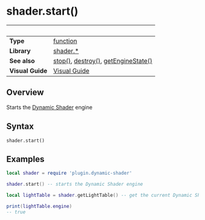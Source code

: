 # shader.start()

|                      | &nbsp; 
| -------------------- | ---------------------------------------------------------------
| __Type__             | [function](http://docs.coronalabs.com/api/type/Function.html)
| __Library__          | [shader.*](README.md)
| __See also__         | [stop()](stop.markdown), [destroy()](destroy.markdown), [getEngineState()](getEngineState.markdown)
| __Visual Guide__     | [Visual Guide](http://dynamicshader.com/)


## Overview

Starts the [Dynamic Shader](README.md) engine

## Syntax

	shader.start()

## Examples

``````lua
local shader = require 'plugin.dynamic-shader'

shader.start() -- starts the Dynamic Shader engine

local lightTable = shader.getLightTable() -- get the current Dynamic Shader values

print(lightTable.engine)
-- true


``````
